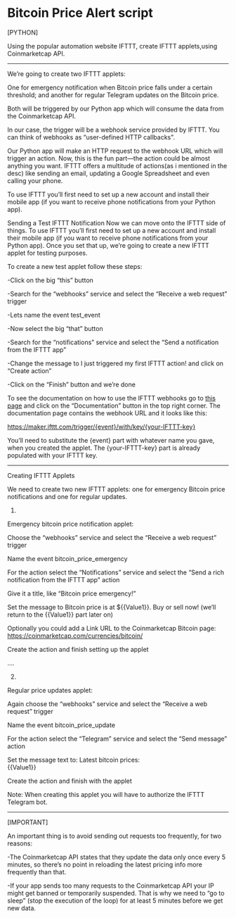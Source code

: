 # Bitcoin Price Alert script


[PYTHON]


Using the popular automation website IFTTT, create IFTTT applets,using Coinmarketcap API. 


-----------

We’re going to create two IFTTT applets:

One for emergency notification when Bitcoin price falls under a certain threshold; 
and another for regular Telegram updates on the Bitcoin price.

Both will be triggered by our Python app which will consume the data from the Coinmarketcap API.


In our case, the trigger will be a webhook service provided by IFTTT. You can think of webhooks as “user-defined HTTP callbacks".

Our Python app will make an HTTP request to the webhook URL which will trigger an action. Now, this is the fun part—the action could be almost anything you want. IFTTT offers a multitude of actions(as i mentioned in the desc) like sending an email, updating a Google Spreadsheet and even calling your phone.

 To use IFTTT you’ll first need to set up a new account and install their mobile app (if you want to receive phone notifications from your Python app).
 
 
 
 
Sending a Test IFTTT Notification
Now we can move onto the IFTTT side of things. To use IFTTT you’ll first need to set up a new account and install their mobile app (if you want to receive phone notifications from your Python app). Once you set that up, we’re going to create a new IFTTT applet for testing purposes.



To create a new test applet follow these steps:

-Click on the big “this” button

-Search for the “webhooks” service and select the “Receive a web request” trigger

-Lets name the event test_event

-Now select the big “that” button

-Search for the “notifications” service and select the “Send a notification from the IFTTT app”

-Change the message to I just triggered my first IFTTT action! and click on “Create action”

-Click on the “Finish” button and we’re done
 
 
 
To see the documentation on how to use the IFTTT webhooks go to <a href="https://ifttt.com/maker_webhooks">this page</a> and click on the “Documentation” button in the top right corner. The documentation page contains the webhook URL and it looks like this:

https://maker.ifttt.com/trigger/{event}/with/key/{your-IFTTT-key}


You’ll need to substitute the {event} part with whatever name you gave, when you created the applet. The {your-IFTTT-key} part is already populated with your IFTTT key.


----------

Creating IFTTT Applets

We need to create two new IFTTT applets: one for emergency Bitcoin price notifications and one for regular updates.


1.
Emergency bitcoin price notification applet:

Choose the “webhooks” service and select the “Receive a web request” trigger


Name the event bitcoin_price_emergency


For the action select the “Notifications” service and select the “Send a rich notification from the IFTTT app” action


Give it a title, like “Bitcoin price emergency!”


Set the message to Bitcoin price is at ${{Value1}}. Buy or sell now! (we’ll return to the {{Value1}} part later on)


Optionally you could add a Link URL to the Coinmarketcap Bitcoin page: https://coinmarketcap.com/currencies/bitcoin/


Create the action and finish setting up the applet

....

2.
Regular price updates applet:

Again choose the “webhooks” service and select the “Receive a web request” trigger


Name the event bitcoin_price_update


For the action select the “Telegram” service and select the “Send message” action


Set the message text to: Latest bitcoin prices:<br>{{Value1}}


Create the action and finish with the applet


Note: When creating this applet you will have to authorize the IFTTT Telegram bot.


-----------
[IMPORTANT]

An important thing is to avoid sending out requests too frequently, for two reasons:

-The Coinmarketcap API states that they update the data only once every 5 minutes, so there’s no point in reloading the latest pricing info more frequently than that.


-If your app sends too many requests to the Coinmarketcap API your IP might get banned or temporarily suspended.
That is why we need to “go to sleep” (stop the execution of the loop) for at least 5 minutes before we get new data. 
 
